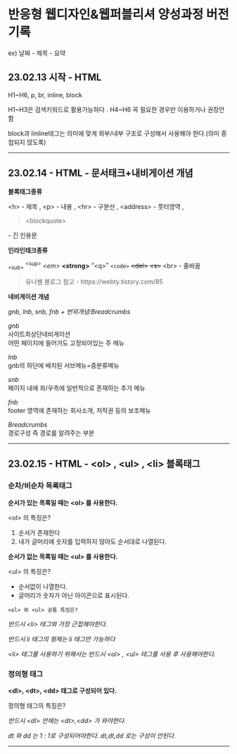 <h1>반응형 웹디자인&웹퍼블리셔 양성과정 버전기록</h1>
<p>ex) 날짜 - 제목 - 요약</p>

<h2>23.02.13 시작 - HTML</h2> 
<p>H1~H6, p, br, inline, block</p>
<p>H1~H3은 검색키워드로 활용가능하다 . H4~H6 꼭 필요한 경우만 이용하거나 권장안함</p>
<p>block과 linline태그는 의미에 맞게 외부/내부 구조로 구성해서 사용해야 한다.(의미 중첩되지 않도록)</p>
<hr>

<h2>23.02.14 - HTML - 문서태크+내비게이션 개념 </h2>
<p><strong>블록태그종류</strong></p>
<p> &lt;h&gt; - 제목 , &lt;p&gt; - 내용 , &lt;hr&gt; - 구분선 , &lt;address&gt; - 풋터영역 , <blockquote>&lt;blockquote&gt;</blockquote> - 긴 인용문</p>
<p><strong>인라인태크종류</strong></p>
<p> <sub>&lt;sub&gt;</sub> <sup>&lt;sup&gt;</sup> <em>&lt;em&gt;</em> <strong>&lt;strong&gt;</strong> <q cite="">&lt;q&gt;</q> <code>&lt;code&gt;</code> <del>&lt;del&gt;</del> <s>&lt;s&gt;</s> &lt;br&gt; - 줄바꿈 </p>
<blockquote cite=https://webty.tistory.com/85> 유나쌤 블로그 참고 - https://webty.tistory.com/85 </blockquote>
<p><strong>네비게이션 개념</strong></p>
<p><em> gnb, lnb, snb, fnb + 번외개념:Breadcrumbs </em></p>
<p><em>gnb</em><br>사이트최상단네비게이션<br>어떤 페이지에 들어가도 고정되어있는 주 메뉴 </p>
<p><em>lnb</em><br>gnb의 하단에 배치된 서브메뉴=중분류메뉴</p>
<p><em>snb</em><br>페이지 내에 좌/우측에 일반적으로 존재하는 추가 메뉴</p>
<p><em>fnb</em><br>footer 영역에 존재하는 회사소개, 저작권 등의 보조메뉴</p>
<p><em>Breadcrumbs</em><br>경로구성 즉 경로를 알려주는 부분</p>
<hr>

<h2>23.02.15 - HTML - &lt;ol&gt; , &lt;ul&gt; , &lt;li&gt; 블록태그 </h2>
<h3>순차/비순차 목록태그</h3>
<p><strong>순서가 있는 목록일 때는 &lt;ol&gt; 를 사용한다. </strong></p>
<p>&lt;ol&gt; 의 특징은? </p>
<ol>
  <li> 순서가 존재한다</li>
  <li> 내가 글머리에 숫자를 입력하지 않아도 순서대로 나열된다.</li>
</ol>
<p><strong>순서가 없는 목록일 때는 &lt;ul&gt; 를 사용한다.</strong></p>
<p>&lt;ul&gt; 의 특징은?</p>
<ul>
  <li>순서없이 나열한다.</li>
  <li>글머리가 숫자가 아닌 아이콘으로 표시된다.</li>
</ul>
<p><code>&lt;ol&gt; 와 &lt;ul&gt; 공통 특징은?</code></p>
<p><em>반드시 &lt;li&gt; 태그와 가장 근접해야한다. </em></p>
<p><em>반드시 li 태그의 형제는 li 태그만 가능하다 </em></p>
<p><em> &lt;li&gt; 태그를 사용하기 위해서는 반드시 &lt;ol&gt; , &lt;ul&gt; 태그를 사용 후 사용해야한다.</em></p>

<h3>정의형 태그</h3>
<p><strong> &lt;dl&gt;, &lt;dt&gt;, &lt;dd&gt; 태그로 구성되어 있다.</strong></p>
<p> 정의형 태그의 특징은?</p>
<p><em>반드시 &lt;dl&gt; 안에는 &lt;dt&gt;,&lt;dd&gt; 가 와야한다.</em></p>
<p><em>dt 와 dd 는 1 : 1로 구성되어야한다. dt,dt,dd 로는 구성이 안된다.</em></p>

<hr>
